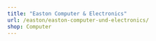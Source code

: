 ```yaml
---
title: "Easton Computer & Electronics"
url: /easton/easton-computer-und-electronics/
shop: Computer
---
```

